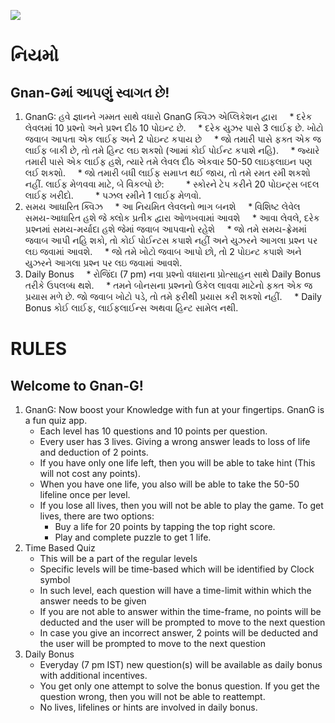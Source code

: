 ![](http://purecelibacy.org/wp-content/themes/celibacy/images/gnyang.png)
# નિયમો
## Gnan-Gમાં આપણું સ્વાગત છે!
1. GnanG: હવે જ્ઞાનને ગમ્મત સાથે વધારો GnanG ક્વિઝ એપ્લિકેશન દ્વારા
    * દરેક લેવલમાં 10 પ્રશ્નો અને પ્રશ્ન દીઠ 10 પોઇન્ટ છે.
    * દરેક યુઝર પાસે 3 લાઈફ છે. ખોટો જવાબ આપતા એક લાઈફ અને 2 પોઇન્ટ કપાય છે
    * જો તમારી પાસે ફક્ત એક જ લાઈફ બાકી છે, તો તમે હિન્ટ લઇ શકશો (આમાં કોઈ પોઈન્ટ કપાશે નહિ).
    * જ્યારે તમારી પાસે એક લાઈફ હશે, ત્યારે તમે લેવલ દીઠ એકવાર 50-50 લાઇફલાઇન પણ લઈ શકશો.
    * જો તમારી બધી લાઈફ સમાપ્ત થઈ જાય, તો તમે રમત રમી શકશો નહીં. લાઈફ મેળવવા માટે, બે વિકલ્પો છે:
        * સ્કોરને ટેપ કરીને 20 પોઇન્ટ્સ બદલ લાઈફ ખરીદો.
        * પઝલ રમીને 1 લાઈફ મેળવો.
2. સમય આધારિત ક્વિઝ
    * આ નિયમિત લેવલનો ભાગ બનશે
    * વિશિષ્ટ લેવેલ સમય-આધારિત હશે જે ક્લોક પ્રતીક દ્વારા ઓળખવામાં આવશે
    * આવા લેવલે, દરેક પ્રશ્નમાં સમય-મર્યાદા હશે જેમાં જવાબ આપવાનો રહેશે
    * જો તમે સમય-ફ્રેમમાં જવાબ આપી નહિ શકો, તો કોઈ પોઈન્ટસ કપાશે નહીં અને યુઝરને આગલા પ્રશ્ન પર લઇ જવામાં આવશે.
    * જો તમે ખોટો જવાબ આપો છો, તો 2 પોઇન્ટ કપાશે અને યુઝરને આગલા પ્રશ્ન પર લઇ જવામાં આવશે.
3. Daily Bonus
    * રોજિંદા (7 pm) નવા પ્રશ્નો વધારાના પ્રોત્સાહન સાથે Daily Bonus તરીકે ઉપલબ્ધ થશે.
    * તમને બોનસના પ્રશ્નનો ઉકેલ લાવવા માટેનો ફક્ત એક જ પ્રયાસ મળે છે. જો જવાબ ખોટો પડે, તો તમે ફરીથી પ્રયાસ કરી શકશો નહીં.
    * Daily Bonus કોઈ લાઈફ, લાઈફલાઈન્સ અથવા હિન્ટ સામેલ નથી.

# RULES
## Welcome to Gnan-G!
1. GnanG: Now boost your Knowledge with fun at your fingertips. GnanG is a fun quiz app.
    * Each level has 10 questions and 10 points per question.
    * Every user has 3 lives. Giving a wrong answer leads to loss of life and deduction of 2 points.
    * If you have only one life left, then you will be able to take hint (This will not cost any points).
    * When you have one life, you also will be able to take the 50-50 lifeline once per level.
    * If you lose all lives, then you will not be able to play the game. To get lives, there are two options:
        * Buy a life for 20 points by tapping the top right score.
        * Play and complete puzzle to get 1 life.
2. Time Based Quiz
    * This will be a part of the regular levels
    * Specific levels will be time-based which will be identified by Clock symbol
    * In such level, each question will have a time-limit within which the answer needs to be given
    * If you are not able to answer within the time-frame, no points will be deducted and the user will be prompted to move to the next question
    * In case you give an incorrect answer, 2 points will be deducted and the user will be prompted to move to the next question
3. Daily Bonus
    * Everyday (7 pm IST) new question(s) will be available as daily bonus with additional incentives.
    * You get only one attempt to solve the bonus question. If you get the question wrong, then you will not be able to reattempt.
    * No lives, lifelines or hints are involved in daily bonus.
